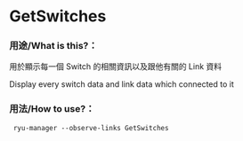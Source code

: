 GetSwitches
====

### 用途/What is this?：

用於顯示每一個 Switch 的相關資訊以及跟他有關的 Link 資料

Display every switch data and link data which connected to it

### 用法/How to use?：

``` shell
 ryu-manager --observe-links GetSwitches
```
